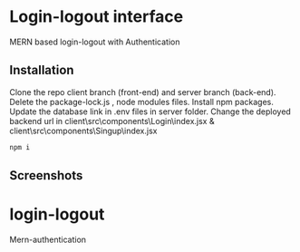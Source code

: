 # Login-logout interface

MERN based login-logout with Authentication

## Installation

Clone the repo client branch (front-end) and server branch (back-end).
Delete the package-lock.js , node modules files.
Install npm packages.
Update the database link in .env files in server folder.
Change the deployed backend url in client\src\components\Login\index.jsx & client\src\components\Singup\index.jsx 

```bash
npm i
```



## Screenshots
# login-logout
Mern-authentication
